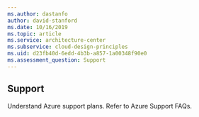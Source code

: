 ```yaml
---
ms.author: dastanfo
author: david-stanford
ms.date: 10/16/2019
ms.topic: article
ms.service: architecture-center
ms.subservice: cloud-design-principles
ms.uid: d23fb40d-6edd-4b3b-a857-1a00348f90e0
ms.assessment_question: Support
---
```

## Support

Understand Azure support plans. Refer to Azure Support FAQs.
